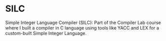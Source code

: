# SILC

Simple Integer Language Compiler (SILC):
Part of the Compiler Lab course where I built a compiler in C language using tools like
YACC and LEX for a custom-built Simple Integer Language.
